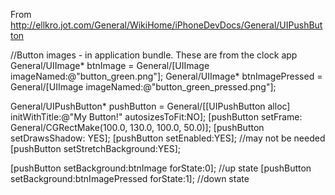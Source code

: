 

From http://ellkro.jot.com/General/WikiHome/iPhoneDevDocs/General/UIPushButton

    
//Button images - in application bundle.  These are from the clock app
General/UIImage* btnImage = General/[UIImage imageNamed:@"button_green.png"];
General/UIImage* btnImagePressed = General/[UIImage imageNamed:@"button_green_pressed.png"];

General/UIPushButton* pushButton = General/[[UIPushButton alloc] initWithTitle:@"My Button!" autosizesToFit:NO];
[pushButton setFrame: General/CGRectMake(100.0, 130.0, 100.0, 50.0)];
[pushButton setDrawsShadow: YES];
[pushButton setEnabled:YES];  //may not be needed
[pushButton setStretchBackground:YES];

[pushButton setBackground:btnImage forState:0];  //up state
[pushButton setBackground:btnImagePressed forState:1]; //down state
